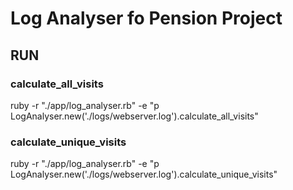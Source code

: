 # Log Analyser fo Pension Project

## RUN

### calculate_all_visits
ruby -r "./app/log_analyser.rb" -e "p LogAnalyser.new('./logs/webserver.log').calculate_all_visits"

### calculate_unique_visits
ruby -r "./app/log_analyser.rb" -e "p LogAnalyser.new('./logs/webserver.log').calculate_unique_visits"
